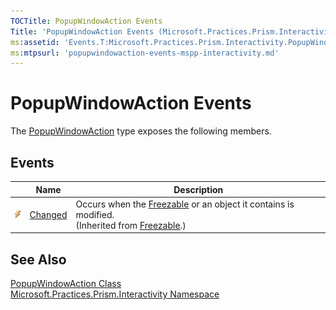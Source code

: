 ```yaml
---
TOCTitle: PopupWindowAction Events
Title: 'PopupWindowAction Events (Microsoft.Practices.Prism.Interactivity)'
ms:assetid: 'Events.T:Microsoft.Practices.Prism.Interactivity.PopupWindowAction'
ms:mtpsurl: 'popupwindowaction-events-mspp-interactivity.md'
---
```


# PopupWindowAction Events

The [PopupWindowAction](/patterns-practices/reference/popupwindowaction-class-mspp-interactivity) type exposes the following members.

## Events

<table>
<thead>
<tr class="header">
<th> </th>
<th>Name</th>
<th>Description</th>
</tr>
</thead>
<tbody>
<tr class="odd">
<td><img src="/patterns-practices/reference/images/public-event.gif" alt="Public event"/></td>
<td><a href="http://msdn.microsoft.com/en-us/library/ms596566" data-raw-source="[Changed](http://msdn.microsoft.com/en-us/library/ms596566)">Changed</a></td>
<td><div class="summary">
Occurs when the <a href="http://msdn.microsoft.com/en-us/library/ms602734" data-raw-source="[Freezable](http://msdn.microsoft.com/en-us/library/ms602734)">Freezable</a> or an object it contains is modified.
</div>
(Inherited from <a href="http://msdn.microsoft.com/en-us/library/ms602734" data-raw-source="[Freezable](http://msdn.microsoft.com/en-us/library/ms602734)">Freezable</a>.)</td>
</tr>
</tbody>
</table>

## See Also

[PopupWindowAction Class](/patterns-practices/reference/popupwindowaction-class-mspp-interactivity)  
[Microsoft.Practices.Prism.Interactivity Namespace](/patterns-practices/reference/mspp-interactivity-namespace)  